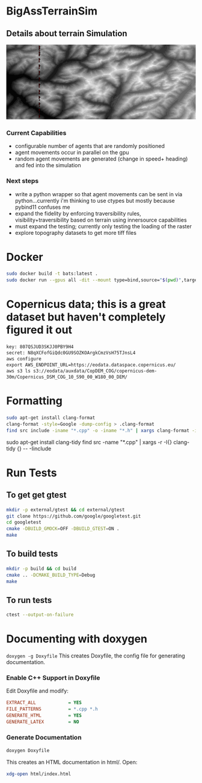 # BigAssTerrainSim

## Details about terrain Simulation
![Running Simulation](agent_simulation.gif)
### Current Capabilities
- configurable number of agents that are randomly positioned
- agent movements occur in parallel on the gpu
- random agent movements are generated (change in speed+ heading) and fed into the simulation

### Next steps
- write a python wrapper so that agent movements can be sent in via python...currently i'm thinking to use ctypes but mostly because pybind11 confuses me
- expand the fidelity by enforcing traversibility rules, visibility+traversibility based on terrain using innersource capabilities
- must expand the testing; currently only testing the loading of the raster
- explore topography datasets to get more tiff files

# Docker 
```bash
sudo docker build -t bats:latest .
sudo docker run --gpus all -dit --mount type=bind,source="$(pwd)",target=/usr/src bats:latest
```

# Copernicus data; this is a great dataset but haven't completely figured it out
```text
key: 807QSJUD3SKJJ0PBY9H4
secret: N8qXCFofGiQdc0GU9SOZKOArgkCmzVsH75TJnsL4
aws configure
export AWS_ENDPOINT_URL=https://eodata.dataspace.copernicus.eu/
aws s3 ls s3://eodata/auxdata/CopDEM_COG/copernicus-dem-30m/Copernicus_DSM_COG_10_S90_00_W180_00_DEM/
```

# Formatting
```bash
sudo apt-get install clang-format
clang-format -style=Google -dump-config > .clang-format
find src include -iname "*.cpp" -o -iname "*.h" | xargs clang-format -i
```
sudo apt-get install clang-tidy
find src -name "*.cpp" | xargs -r -I{} clang-tidy {} -- -Iinclude



# Run Tests
## To get get gtest
```bash
mkdir -p external/gtest && cd external/gtest
git clone https://github.com/google/googletest.git
cd googletest
cmake -DBUILD_GMOCK=OFF -DBUILD_GTEST=ON .
make
```
## To build tests
```bash
mkdir -p build && cd build
cmake .. -DCMAKE_BUILD_TYPE=Debug
make
```
## To run tests
```bash
ctest --output-on-failure
```

# Documenting with doxygen
`doxygen -g Doxyfile`
This creates Doxyfile, the config file for generating documentation.

### Enable C++ Support in Doxyfile
Edit Doxyfile and modify:

```ini
EXTRACT_ALL            = YES
FILE_PATTERNS          = *.cpp *.h
GENERATE_HTML          = YES
GENERATE_LATEX         = NO
```

### Generate Documentation
```bash
doxygen Doxyfile
```
This creates an HTML documentation in html/. Open:

```bash
xdg-open html/index.html
```